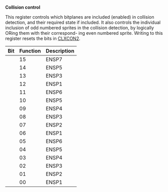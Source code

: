 **Collision control**

This register controls which bitplanes are included (enabled) in collision detection, and their required state if included. It also controls the individual inclusion of odd numbered sprites in the collision detection, by logically ORing them with their correspond- ing even numbered sprite. Writing to this register resets the bits in [CLXCON2](/hardware:clxcon2).

| Bit| Function| Description  |
|---|---|---  |
||15| ENSP7| Enable Sprite 7 (ORed with Sprite 6)  |
||14| ENSP5| Enable Sprite 5 (ORed with Sprite 4)  |
||13| ENSP3| Enable Sprite 3 (ORed with Sprite 2)  |
||12| ENSP1| Enable Sprite 1 (ORed with Sprite 0)  |
||11| ENSP6| Enable bit plane 6 (match reqd. for collision)  |
||10| ENSP5| Enable bit plane 5 (match reqd. for collision)  |
||09| ENSP4| Enable bit plane 4 (match reqd. for collision)  |
||08| ENSP3| Enable bit plane 3 (match reqd. for collision)  |
||07| ENSP2| Enable bit plane 2 (match reqd. for collision)  |
||06| ENSP1| Enable bit plane 1 (match reqd. for collision)  |
||05| ENSP6| Match value for bit plane 6 collision  |
||04| ENSP5| Match value for bit plane 5 collision  |
||03| ENSP4| Match value for bit plane 4 collision  |
||02| ENSP3| Match value for bit plane 3 collision  |
||01| ENSP2| Match value for bit plane 2 collision  |
||00| ENSP1| Match value for bit plane 1 collision|

